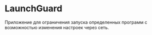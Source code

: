 # LaunchGuard
Приложение для ограничения запуска определенных программ с возможностью изменения настроек через сеть.
